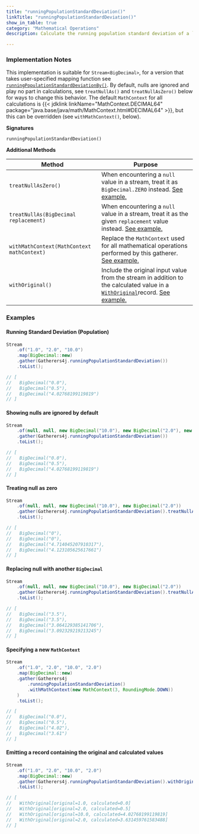 ```yaml
---
title: "runningPopulationStandardDeviation()"
linkTitle: "runningPopulationStandardDeviation()"
show_in_table: true
category: "Mathematical Operations"
description: Calculate the running population standard deviation of a `Stream<BigDecimal>`.

---
```


### Implementation Notes
This implementation is suitable for `Stream<BigDecimal>`, for a version that takes user-specified mapping function see [`runningPopulationStandardDeviationBy()`](/gatherers4j/gatherers/mathematical/runningpopulationstandarddeviationby/).
By default, nulls are ignored and play no part in calculations, see `treatNullAs()` and `treatNullAsZero()` below for ways to change this behavior. The default `MathContext`
for all calculations is {{< jdklink linkName="MathContext.DECIMAL64" package="java.base/java/math/MathContext.html#DECIMAL64" >}}, but this can be overridden (see `withMathContext()`, below).


**Signatures**

`runningPopulationStandardDeviation()`

**Additional Methods**

| Method                                     | Purpose                                                                                                                                                                                                                                                |
|--------------------------------------------|--------------------------------------------------------------------------------------------------------------------------------------------------------------------------------------------------------------------------------------------------------|
| `treatNullAsZero()`                        | When encountering a `null` value in a stream, treat it as `BigDecimal.ZERO` instead. [See example.](#treating-null-as-zero)                                                                                                                                             |
| `treatNullAs(BigDecimal replacement)`      | When encountering a `null` value in a stream, treat it as the given `replacement` value instead. [See example.](#replacing-null-with-another-bigdecimal)                                                                                                                                 |
| `withMathContext(MathContext mathContext)` | Replace the `MathContext` used for all mathematical operations performed by this gatherer. [See example.](#specifying-a-new-mathcontext)                                                                                                                                       |
| `withOriginal()`                           | Include the original input value from the stream in addition to the calculated value in a [`WithOriginal`](https://github.com/tginsberg/gatherers4j/blob/main/src/main/java/com/ginsberg/gatherers4j/dto/WithOriginal.java)record. [See example.](#emitting-a-record-containing-the-original-and-calculated-values) |

### Examples

#### Running Standard Deviation (Population)

```java
Stream
    .of("1.0", "2.0", "10.0")
    .map(BigDecimal::new)
    .gather(Gatherers4j.runningPopulationStandardDeviation())
    .toList();

// [ 
//   BigDecimal("0.0"), 
//   BigDecimal("0.5"), 
//   BigDecimal("4.02768199119819")
// ]
```

#### Showing nulls are ignored by default

```java
Stream
    .of(null, null, new BigDecimal("10.0"), new BigDecimal("2.0"), new BigDecimal("1.0"))
    .gather(Gatherers4j.runningPopulationStandardDeviation())
    .toList();

// [ 
//   BigDecimal("0.0"), 
//   BigDecimal("0.5"), 
//   BigDecimal("4.02768199119819")
// ]
```

#### Treating null as zero

```java
Stream
    .of(null, null, new BigDecimal("10.0"), new BigDecimal("2.0"))
    .gather(Gatherers4j.runningPopulationStandardDeviation().treatNullAsZero())
    .toList();

// [ 
//   BigDecimal("0"),
//   BigDecimal("0"),
//   BigDecimal("4.714045207910317"), 
//   BigDecimal("4.123105625617661") 
// ]
```

#### Replacing null with another `BigDecimal`

```java
Stream
    .of(null, null, new BigDecimal("10.0"), new BigDecimal("2.0"))
    .gather(Gatherers4j.runningPopulationStandardDeviation().treatNullAs(new BigDecimal("3.5")))
    .toList();

// [  
//   BigDecimal("3.5"),  
//   BigDecimal("3.5"),  
//   BigDecimal("3.064129385141706"), 
//   BigDecimal("3.092329219213245") 
// ]
```

#### Specifying a new `MathContext`

```java
Stream
    .of("1.0", "2.0", "10.0", "2.0")
    .map(BigDecimal::new)
    .gather(Gatherers4j
        .runningPopulationStandardDeviation()
        .withMathContext(new MathContext(3, RoundingMode.DOWN))
    )
    .toList();

// [ 
//   BigDecimal("0.0"), 
//   BigDecimal("0.5"), 
//   BigDecimal("4.02"), 
//   BigDecimal("3.61") 
// ]
```

#### Emitting a record containing the original and calculated values

```java
Stream
    .of("1.0", "2.0", "10.0", "2.0")
    .map(BigDecimal::new)
    .gather(Gatherers4j.runningPopulationStandardDeviation().withOriginal())
    .toList();

// [ 
//   WithOriginal[original=1.0, calculated=0.0]
//   WithOriginal[original=2.0, calculated=0.5]
//   WithOriginal[original=10.0, calculated=4.02768199119819]
//   WithOriginal[original=2.0, calculated=3.631459761583488]
// ]
```